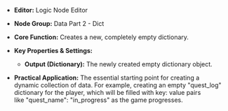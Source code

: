 - **Editor:** Logic Node Editor
    
- **Node Group:** Data Part 2 - Dict
    
- **Core Function:** Creates a new, completely empty dictionary.
    
- **Key Properties & Settings:**
    
    - **Output (Dictionary):** The newly created empty dictionary object.
        
- **Practical Application:** The essential starting point for creating a dynamic collection of data. For example, creating an empty "quest_log" dictionary for the player, which will be filled with key: value pairs like "quest_name": "in_progress" as the game progresses.
